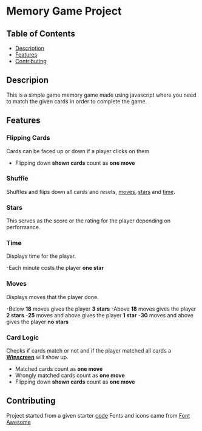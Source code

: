 # Memory Game Project

## Table of Contents

* [Description](#Description)
* [Features](#Features)
* [Contributing](#contributing)

## Descripion

This is a simple game memory game made using javascript where you need to match the given cards in order to complete the game.

## Features

### Flipping Cards

Cards can be faced up or down if a player clicks on them

- Flipping down **shown cards** count as **one move**

### Shuffle

Shuffles and flips down all cards and resets, [moves](##moves), [stars](##stars) and [time](##Time).

### Stars

This serves as the score or the rating for the player depending on performance.

### Time

Displays time for the player.

-Each minute costs the player **one star**

### Moves

Displays moves that the player done.

-Below **18** moves gives the player **3 stars**
-Above **18** moves gives the player **2 stars**
-**25** moves and above gives the player **1 star**
-**30** moves and above gives the player **no stars**

### Card Logic

Checks if cards match or not and if the player matched all cards a **[Winscreen](##Winscreen)** will show up.

- Matched cards count as **one move**
- Wrongly matched cards count as **one move**
- Flipping down **shown cards** count as **one move**

## Contributing

Project started from a given starter [code](https://github.com/udacity/fend-project-memory-game)
Fonts and icons came from [Font Awesome](https://fontawesome.com/)
